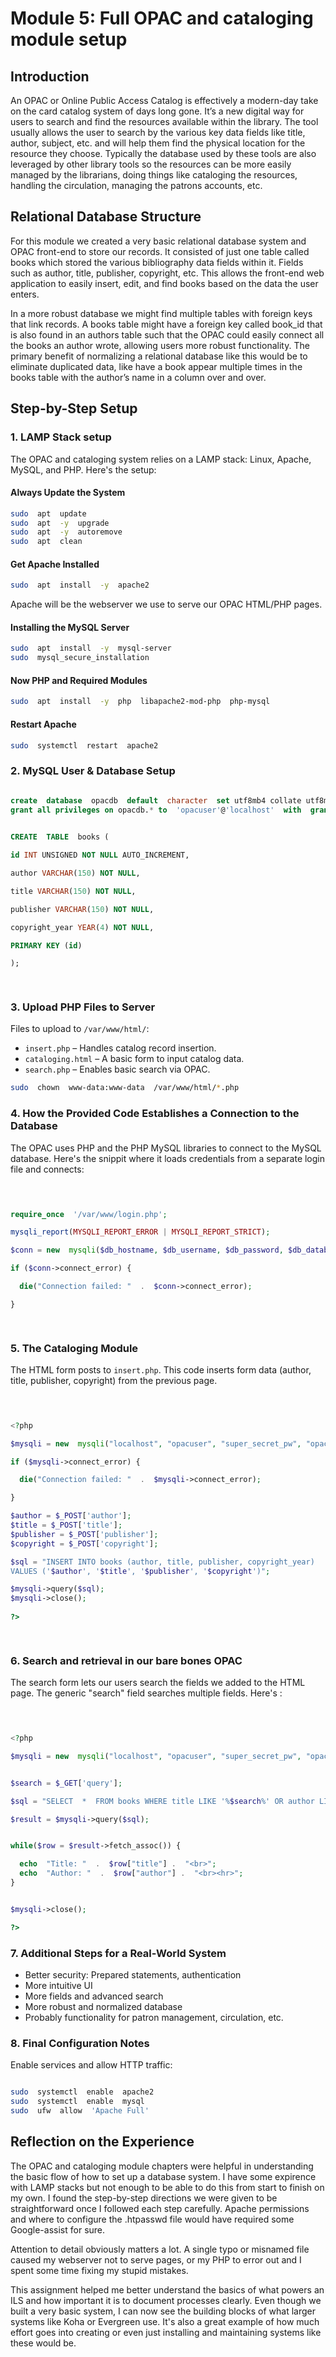 
  

  

# Module 5: Full OPAC and cataloging module setup

  

  

## Introduction

  

  

An OPAC or Online Public Access Catalog is effectively a modern-day take on the card catalog system of days long gone. It’s a new digital way for users to search and find the resources available within the library. The tool usually allows the user to search by the various key data fields like title, author, subject, etc. and will help them find the physical location for the resource they choose. Typically the database used by these tools are also leveraged by other library tools so the resources can be more easily managed by the librarians, doing things like cataloging the resources, handling the circulation, managing the patrons accounts, etc.

  

  

## Relational Database Structure

  

  

For this module we created a very basic relational database system and OPAC front-end to store our records. It consisted of just one table called books which stored the various bibliography data fields within it. Fields such as author, title, publisher, copyright, etc. This allows the front-end web application to easily insert, edit, and find books based on the data the user enters.

  

  

In a more robust database we might find multiple tables with foreign keys that link records. A books table might have a foreign key called book_id that is also found in an authors table such that the OPAC could easily connect all the books an author wrote, allowing users more robust functionality. The primary benefit of normalizing a relational database like this would be to eliminate duplicated data, like have a book appear multiple times in the books table with the author’s name in a column over and over.

  

  

## Step-by-Step Setup

  

  

### 1. LAMP Stack setup

  

  

The OPAC and cataloging system relies on a LAMP stack: Linux, Apache, MySQL, and PHP. Here's the setup:

  

  

#### Always Update the System

  

```bash
sudo  apt  update
sudo  apt  -y  upgrade
sudo  apt  -y  autoremove
sudo  apt  clean
```

  

  

#### Get Apache Installed

  

```bash
sudo  apt  install  -y  apache2
```

  

Apache will be the webserver we use to serve our OPAC HTML/PHP pages.

  

  

#### Installing the MySQL Server

  

```bash
sudo  apt  install  -y  mysql-server
sudo  mysql_secure_installation
```

  

  

#### Now PHP and Required Modules

  

```bash
sudo  apt  install  -y  php  libapache2-mod-php  php-mysql
```

  

  

#### Restart Apache

```bash
sudo  systemctl  restart  apache2
```

  

  

### 2. MySQL User & Database Setup

```sql

create  database  opacdb  default  character  set utf8mb4 collate utf8mb4_unicode_ci;
grant all privileges on opacdb.* to  'opacuser'@'localhost'  with  grant  option;
  

CREATE  TABLE  books (

id INT UNSIGNED NOT NULL AUTO_INCREMENT,

author VARCHAR(150) NOT NULL,

title VARCHAR(150) NOT NULL,

publisher VARCHAR(150) NOT NULL,

copyright_year YEAR(4) NOT NULL,

PRIMARY KEY (id)

);

  
```

  

  

### 3. Upload PHP Files to Server

  

  

Files to upload to `/var/www/html/`:

  

  

-  `insert.php` – Handles catalog record insertion.
-  `cataloging.html` – A basic form to input catalog data.
-  `search.php` – Enables basic search via OPAC.

```bash
sudo  chown  www-data:www-data  /var/www/html/*.php
```

  

  

### 4. How the Provided Code Establishes a Connection to the Database

  

The OPAC uses PHP and the PHP MySQL libraries to connect to the MySQL database. Here's the snippit where it loads credentials from a separate login file and connects:

  

  

```php

  

require_once  '/var/www/login.php';

mysqli_report(MYSQLI_REPORT_ERROR | MYSQLI_REPORT_STRICT);

$conn = new  mysqli($db_hostname, $db_username, $db_password, $db_database);

if ($conn->connect_error) {

  die("Connection failed: "  .  $conn->connect_error);

}

  
```

  

  

### 5. The Cataloging Module

  

  

The HTML form posts to `insert.php`. This code inserts form data (author, title, publisher, copyright) from the previous page.

  

  

```php

  

<?php

$mysqli = new  mysqli("localhost", "opacuser", "super_secret_pw", "opacdb");

if ($mysqli->connect_error) {

  die("Connection failed: "  .  $mysqli->connect_error);

}

$author = $_POST['author'];
$title = $_POST['title'];
$publisher = $_POST['publisher'];
$copyright = $_POST['copyright'];

$sql = "INSERT INTO books (author, title, publisher, copyright_year)
VALUES ('$author', '$title', '$publisher', '$copyright')";

$mysqli->query($sql);
$mysqli->close();
  
?>

  

```

  

  

### 6. Search and retrieval in our bare bones OPAC

  

  

The search form lets our users search the fields we added to the HTML page. The generic "search" field searches multiple fields. Here's :

  

  

```php

  

<?php

$mysqli = new  mysqli("localhost", "opacuser", "super_secret_pw", "opacdb");


$search = $_GET['query'];

$sql = "SELECT  *  FROM books WHERE title LIKE '%$search%' OR author LIKE '%$search%' OR publisher LIKE '%$search%'";

$result = $mysqli->query($sql);


while($row = $result->fetch_assoc()) {

  echo  "Title: "  .  $row["title"] .  "<br>";
  echo  "Author: "  .  $row["author"] .  "<br><hr>";
}


$mysqli->close();

?>

```

  

  

### 7. Additional Steps for a Real-World System
- Better security: Prepared statements, authentication
- More intuitive UI
- More fields and advanced search
- More robust and normalized database
- Probably functionality for patron management, circulation, etc.

  

  

### 8. Final Configuration Notes


Enable services and allow HTTP traffic:

```bash

sudo  systemctl  enable  apache2
sudo  systemctl  enable  mysql
sudo  ufw  allow  'Apache Full'

```

  
## Reflection on the Experience


The OPAC and cataloging module chapters were helpful in understanding the basic flow of how to set up a  database system. I have some expirence with LAMP stacks but not enough to be able to do this from start to finish on my own. I found the step-by-step directions we were given to be straightforward once I followed each step carefully. Apache permissions and where to configure the .htpasswd file would have required some Google-assist for sure.

Attention to detail obviously matters a lot. A single typo or misnamed file caused my webserver not to serve pages, or my PHP to error out and I spent some time fixing my stupid mistakes. 

This assignment helped me better understand the basics of what powers an ILS and how important it is to document processes clearly. Even though we built a very basic system, I can now see the building blocks of what larger systems like Koha or Evergreen use. It's also a great example of how much effort goes into creating or even just installing and maintaining systems like these would be. 
